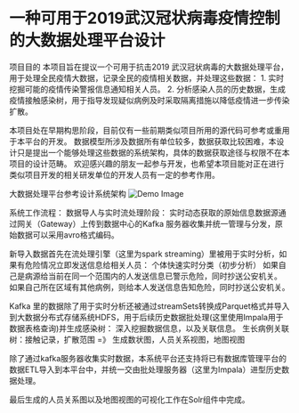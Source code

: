 # 一种可用于2019武汉冠状病毒疫情控制的大数据处理平台设计
项目目的
本项目旨在提议一个可用于抗击2019 武汉冠状病毒的大数据处理平台，用于处理全民疫情大数据，记录全民的疫情相关数据，并处理这些数据：
	1. 实时挖掘可能的疫情传染警报信息通知相关人员。
	2. 分析感染人员的历史数据，生成疫情接触感染树，用于指导发现疑似病例及时采取隔离措施以降低疫情进一步传染扩散。

本项目处在早期构思阶段，目前仅有一些前期类似项目所用的源代码可参考或重用于本平台的开发。
数据模型所涉及数据所有单位较多，数据获取比较困难，本设计只是提出一个能够处理这些数据的系统架构，具体的数据获取途径与权限不在本项目的设计范畴。
欢迎感兴趣的朋友一起参与开发，也希望本项目能对正在进行类似项目开发的相关研发单位的开发人员有一定的参考作用。

大数据处理平台参考设计系统架构
![Demo Image](https://github.com/charlesDataCenterFPGA/2019-ncov-BigData-Platform-Ref-Design/blob/master/architecture.png)

系统工作流程：
数据导人与实时流处理阶段：
实时动态获取的原始信息数据源通过网关（Gateway）上传到数据中心的Kafka 服务器收集并统一管理与分发，原始数据可以采用avro格式编码。

新导入数据首先在流处理引擎（这里为spark streaming）里被用于实时分析，如果有危险情况立即发送信息给相关人员： 
个体快速实时分类（初步分析）
如果自己是病源给当前在同一个范围内的人发送信息已警示危险，同时抄送公安机关。
如果自己所在区域有其他病例，则给本人发送信息告知危险，同时抄送公安机关。

Kafka 里的数据除了用于实时分析还被通过streamSets转换成Parquet格式并导入到大数据分布式存储系统HDFS，用于后续历史数据批处理(这里使用Impala用于数据表格查询)并生成感染树： 
深入挖掘数据信息，以及关联信息。
生长病例关联树：接触记录，扩散范围 =》 生成数状图，人员关系视图，地图视图

除了通过kafka服务器收集实时数据，本系统平台还支持将已有数据库管理平台的数据ETL导入到本平台中，并统一交由批处理服务器（这里为Impala）进型历史数据处理。

最后生成的人员关系图以及地图视图的可视化工作在Solr组件中完成。

